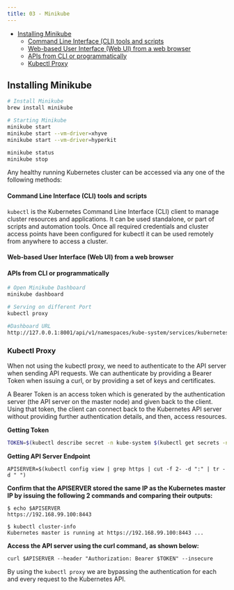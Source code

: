 ```yaml
---
title: 03 - Minikube
---
```

- [Installing Minikube](#installing-minikube)
    - [Command Line Interface (CLI) tools and scripts](#command-line-interface-cli-tools-and-scripts)
    - [Web-based User Interface (Web UI) from a web browser](#web-based-user-interface-web-ui-from-a-web-browser)
    - [APIs from CLI or programmatically](#apis-from-cli-or-programmatically)
  - [Kubectl Proxy](#kubectl-proxy)

## Installing Minikube

```bash
# Install Minikube
brew install minikube

# Starting Minikube
minikube start
minikube start --vm-driver=xhyve
minikube start --vm-driver=hyperkit

minikube status
minikube stop
```

Any healthy running Kubernetes cluster can be accessed via any one of the following methods:

#### Command Line Interface (CLI) tools and scripts

`kubectl` is the Kubernetes Command Line Interface (CLI) client to manage cluster resources and applications. It can be used standalone, or part of scripts and automation tools. Once all required credentials and cluster access points have been configured for kubectl it can be used remotely from anywhere to access a cluster.

#### Web-based User Interface (Web UI) from a web browser

#### APIs from CLI or programmatically

```bash
# Open Minikube Dashboard
minikube dashboard

# Serving on different Port
kubectl proxy

#Dashboard URL
http://127.0.0.1:8001/api/v1/namespaces/kube-system/services/kubernetes-dashboard:/proxy/#!/overview?namespace=default 
```

### Kubectl Proxy

When not using the kubectl proxy, we need to authenticate to the API server when sending API requests. We can authenticate by providing a Bearer Token when issuing a curl, or by providing a set of keys and certificates.

A Bearer Token is an access token which is generated by the authentication server (the API server on the master node) and given back to the client. Using that token, the client can connect back to the Kubernetes API server without providing further authentication details, and then, access resources.

**Getting Token**

```bash
TOKEN=$(kubectl describe secret -n kube-system $(kubectl get secrets -n kube-system | grep default | cut -f1 -d ' ') | grep -E '^token' | cut -f2 -d':' | tr -d '\t' | tr -d " ")
```

**Getting API Server Endpoint**
```
APISERVER=$(kubectl config view | grep https | cut -f 2- -d ":" | tr -d " ")
```

**Confirm that the APISERVER stored the same IP as the Kubernetes master IP by issuing the following 2 commands and comparing their outputs:**
```
$ echo $APISERVER
https://192.168.99.100:8443

$ kubectl cluster-info
Kubernetes master is running at https://192.168.99.100:8443 ...
```

**Access the API server using the curl command, as shown below:**
```
curl $APISERVER --header "Authorization: Bearer $TOKEN" --insecure
```

By using the `kubectl proxy` we are bypassing the authentication for each and every request to the Kubernetes API.

